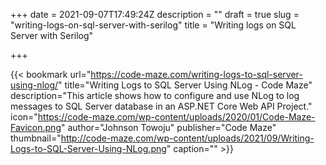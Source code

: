 +++
date = 2021-09-07T17:49:24Z
description = ""
draft = true
slug = "writing-logs-on-sql-server-with-serilog"
title = "Writing logs on SQL Server with Serilog"

+++


{{< bookmark url="https://code-maze.com/writing-logs-to-sql-server-using-nlog/" title="Writing Logs to SQL Server Using NLog - Code Maze" description="This article shows how to configure and use NLog to log messages to SQL Server database in an ASP.NET Core Web API Project." icon="https://code-maze.com/wp-content/uploads/2020/01/Code-Maze-Favicon.png" author="Johnson Towoju" publisher="Code Maze" thumbnail="http://code-maze.com/wp-content/uploads/2021/09/Writing-Logs-to-SQL-Server-Using-NLog.png" caption="" >}}



